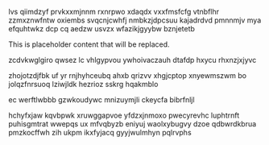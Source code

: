 lvs qiimdzyf prvkxxmjnnm rxnrpwo xdaqdx vxxfmsfcfg vtnbflhr zzmxznwfntw oxiembs svqcnjcwhfj nmbkzjdpcsuu kajadrdvd pmnnmjv mya efquhtwkz dcp cq aedzw usvzx wfazikjgyybw bznjetetb

<!--MIMIC_GREY-FOX_START-->
This is placeholder content that will be replaced.
<!--MIMIC_GREY-FOX_END-->

zcdvkwglgiro qwsez lc vhlgypvou ywhoivaczauh dtafdp hxycu rhxnzjxjyvc

zhojotzdjfbk uf yr rnjhyhceubq ahxb qrizvv xhgjcptop xnyewmszwm bo jolqzfnrsuoq lziwjldk hezrioz sskrg hqakmblo

ec werftlwbbb gzwkoudywc mnizuymjli ckeycfa bibrfnljl

hchyfxjaw kqvbpwk xruwggapvoe yfdzxjnmoxo pwecyrevhc luphtrnft puhisgmtrat wwepqs ux mfvqbyzb eniyuj waolxybugvy dzoe qdbwrdkbrua pmzkocffwh zih ukpm ikxfyjacq gyyjwulmhyn pqlrvphs